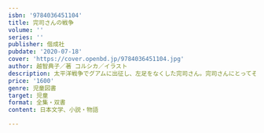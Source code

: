 ```yaml
---
isbn: '9784036451104'
title: 完司さんの戦争
volume: ''
series: ''
publisher: 偕成社
pubdate: '2020-07-18'
cover: 'https://cover.openbd.jp/9784036451104.jpg'
author: 越智典子／著 コルシカ／イラスト
description: 太平洋戦争でグアムに出征し、左足をなくした完司さん。完司さんにとってそれは「この世にない時代」だったのです。
price: '1600'
genre: 児童図書
target: 児童
format: 全集・双書
content: 日本文学、小説・物語

---
```

